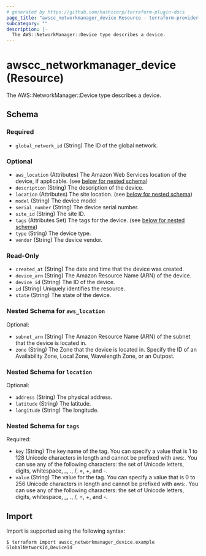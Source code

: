 ```yaml
---
# generated by https://github.com/hashicorp/terraform-plugin-docs
page_title: "awscc_networkmanager_device Resource - terraform-provider-awscc"
subcategory: ""
description: |-
  The AWS::NetworkManager::Device type describes a device.
---
```


# awscc_networkmanager_device (Resource)

The AWS::NetworkManager::Device type describes a device.



<!-- schema generated by tfplugindocs -->
## Schema

### Required

- `global_network_id` (String) The ID of the global network.

### Optional

- `aws_location` (Attributes) The Amazon Web Services location of the device, if applicable. (see [below for nested schema](#nestedatt--aws_location))
- `description` (String) The description of the device.
- `location` (Attributes) The site location. (see [below for nested schema](#nestedatt--location))
- `model` (String) The device model
- `serial_number` (String) The device serial number.
- `site_id` (String) The site ID.
- `tags` (Attributes Set) The tags for the device. (see [below for nested schema](#nestedatt--tags))
- `type` (String) The device type.
- `vendor` (String) The device vendor.

### Read-Only

- `created_at` (String) The date and time that the device was created.
- `device_arn` (String) The Amazon Resource Name (ARN) of the device.
- `device_id` (String) The ID of the device.
- `id` (String) Uniquely identifies the resource.
- `state` (String) The state of the device.

<a id="nestedatt--aws_location"></a>
### Nested Schema for `aws_location`

Optional:

- `subnet_arn` (String) The Amazon Resource Name (ARN) of the subnet that the device is located in.
- `zone` (String) The Zone that the device is located in. Specify the ID of an Availability Zone, Local Zone, Wavelength Zone, or an Outpost.


<a id="nestedatt--location"></a>
### Nested Schema for `location`

Optional:

- `address` (String) The physical address.
- `latitude` (String) The latitude.
- `longitude` (String) The longitude.


<a id="nestedatt--tags"></a>
### Nested Schema for `tags`

Required:

- `key` (String) The key name of the tag. You can specify a value that is 1 to 128 Unicode characters in length and cannot be prefixed with aws:. You can use any of the following characters: the set of Unicode letters, digits, whitespace, _, ., /, =, +, and -.
- `value` (String) The value for the tag. You can specify a value that is 0 to 256 Unicode characters in length and cannot be prefixed with aws:. You can use any of the following characters: the set of Unicode letters, digits, whitespace, _, ., /, =, +, and -.

## Import

Import is supported using the following syntax:

```shell
$ terraform import awscc_networkmanager_device.example GlobalNetworkId,DeviceId
```
